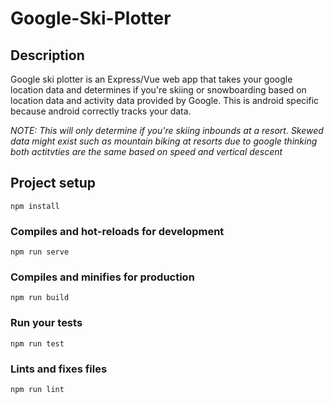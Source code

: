 # Google-Ski-Plotter

## Description
Google ski plotter is an Express/Vue web app that takes your google location data and determines if you're skiing or snowboarding based on
location data and activity data provided by Google. This is android specific because android correctly tracks your data.

_NOTE: This will only determine if you're skiing inbounds at a resort. Skewed data might exist such as mountain biking at resorts due to google thinking both actitvties are the same based on speed and vertical descent_

## Project setup
```
npm install
```

### Compiles and hot-reloads for development
```
npm run serve
```

### Compiles and minifies for production
```
npm run build
```

### Run your tests
```
npm run test
```

### Lints and fixes files
```
npm run lint
```

